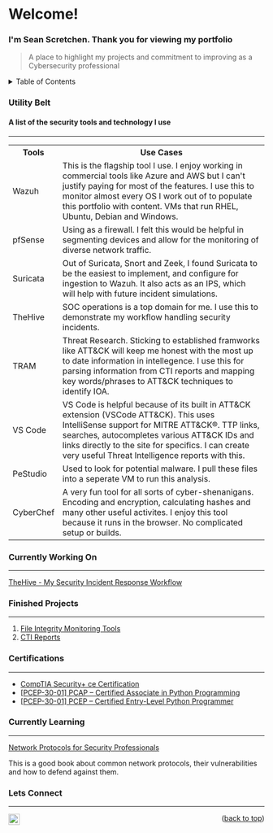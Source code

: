 <a name="readme-top"></a>
<h1>Welcome!</h1>
<h3>I'm Sean Scretchen. Thank you for viewing my portfolio</h3>

> A place to highlight my projects and commitment to improving as a Cybersecurity professional

<!-- TABLE OF CONTENTS -->
<details>
  <summary>Table of Contents</summary>
  <ol>
    <li><a href="#utility-belt">Utility Belt</a></li>
    <li><a href="#currently-working-on">Currently Working On</a></li>
    <li><a href="#finished-projects">Finished Projects</a></li>
    <li><a href="#certifications">Certifications</a></li>
    <li><a href="#currently-learning">Currently Learning</a></li>
    <li><a href="#lets-connect">Lets Connect</a></li>
</ol>
</details>
<!-- END TABLE OF CONTENTS -->

### Utility Belt
#### A list of the security tools and technology I use

---

<table class="ws-table-all">
  <tbody><tr>
    <th>Tools</th>
    <th>Use Cases</th>
  </tr>
  <tr>
    <td>Wazuh</td>
    <td>This is the flagship tool I use. I enjoy working in commercial tools like Azure and AWS but I can't justify paying for most of the features. I use this to monitor almost every OS I work out of to populate this portfolio with content. VMs that run RHEL, Ubuntu, Debian and Windows.</td>
  </tr>
  <tr>
    <td>pfSense</td>
    <td>Using as a firewall. I felt this would be helpful in segmenting devices and allow for the monitoring of diverse network traffic.</td>
  </tr>    
  <tr>
    <td>Suricata</td>
    <td>Out of Suricata, Snort and Zeek, I found Suricata to be the easiest to implement, and configure for ingestion to Wazuh. It also acts as an IPS, which will help with future incident simulations.</td>
  </tr>    
  <tr>
    <td>TheHive</td>
    <td>SOC operations is a top domain for me. I use this to demonstrate my workflow handling security incidents.</td>
  </tr>
  <tr>
    <td>TRAM</td>
    <td>Threat Research. Sticking to established framworks like ATT&CK will keep me honest with the most up to date information in intellegence. I use this for parsing information from CTI reports and mapping key words/phrases to ATT&CK techniques to identify IOA.</td>
  </tr>
  <tr>
    <td>VS Code</td>
    <td>VS Code is helpful because of its built in ATT&CK extension (VSCode ATT&CK). This uses IntelliSense support for MITRE ATT&CK®. TTP links, searches, autocompletes various ATT&CK IDs and links directly to the site for specifics. I can create very useful Threat Intelligence reports with this.</td>
  </tr>
  <tr>
    <td>PeStudio</td>
    <td>Used to look for potential malware. I pull these files into a seperate VM to run this analysis.</td>
  </tr>
  <tr>
    <td>CyberChef</td>
    <td>A very fun tool for all sorts of cyber-shenanigans. Encoding and encryption, calculating hashes and many other useful activites. I enjoy this tool because it runs in the browser. No complicated setup or builds.</td>
  </tr>  
</tbody></table>

### Currently Working On

---

<a href="#">TheHive - My Security Incident Response Workflow</a>

### Finished Projects

---

1. <a href="https://github.com/sscretchen/fimsuite">File Integrity Monitoring Tools</a>
2.  <a href="https://github.com/sscretchen/ctireports">CTI Reports</a>

### Certifications

---

<ul>
  <li><a href="https://www.credly.com/badges/455482b7-7bc8-438f-8775-69ce333caf83/public_url" target="_blank">CompTIA Security+ ce Certification</li>
  <li><a href="https://www.credly.com/badges/c67cc8d6-0dae-4ec5-ba8b-2443fea4172a/public_url" target="_blank">[PCEP-30-01] PCAP – Certified Associate in Python Programming</a>
</li>
  <li><a href="https://www.credly.com/badges/b828cd8d-5311-496d-b609-2e0d4a461bc0/public_url" target="_blank">[PCEP-30-01] PCEP – Certified Entry-Level Python Programmer</a>
</li>
</ul>


### Currently Learning

---

<a href="https://www.packtpub.com/product/network-protocols-for-security-professionals/9781789953480" target="_blank">Network Protocols for Security Professionals
</a>
<p>This is a good book about common network protocols, their vulnerabilities and how to defend against them.</p>

### Lets Connect

---

[<img align="left" alt="SeanScretchen | LinkedIn" width="22px" src="https://cdn.jsdelivr.net/npm/simple-icons@v3/icons/linkedin.svg" />][linkedin]

[linkedin]: https://www.linkedin.com/in/sean-scretchen
<p align="right">(<a href="#readme-top">back to top</a>)</p>


